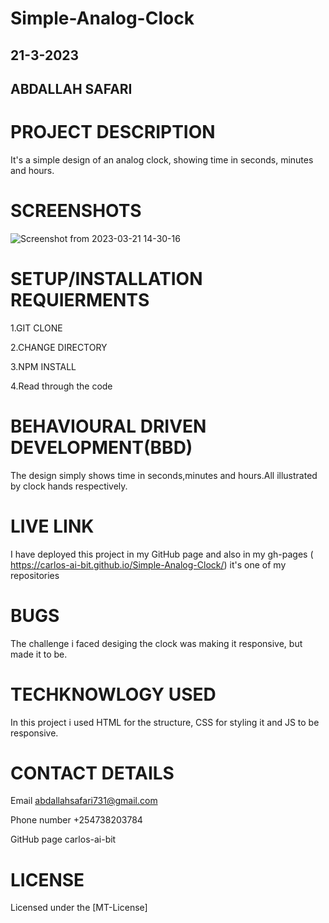 # Simple-Analog-Clock

## 21-3-2023

## ABDALLAH SAFARI

# PROJECT DESCRIPTION

It's a simple design of an analog clock, showing time in seconds, minutes and hours.

# SCREENSHOTS

![Screenshot from 2023-03-21 14-30-16](https://user-images.githubusercontent.com/125015059/226593776-c5f0cb8f-76d0-4d90-9726-fd6cbc08aef9.png)

# SETUP/INSTALLATION REQUIERMENTS

1.GIT CLONE

2.CHANGE DIRECTORY

3.NPM INSTALL

4.Read through the code

# BEHAVIOURAL DRIVEN DEVELOPMENT(BBD)

The design simply shows time in seconds,minutes and hours.All illustrated by clock hands respectively.

# LIVE LINK

I have deployed this project in my GitHub page and also in my gh-pages ( https://carlos-ai-bit.github.io/Simple-Analog-Clock/) it's one of my repositories

# BUGS

The challenge i faced desiging the clock was making it responsive, but made it to be.

# TECHKNOWLOGY USED

In this project i used HTML for the structure, CSS for styling it and JS to be responsive.

# CONTACT DETAILS

Email abdallahsafari731@gmail.com

Phone number +254738203784

GitHub page carlos-ai-bit

# LICENSE

Licensed under the [MT-License]
